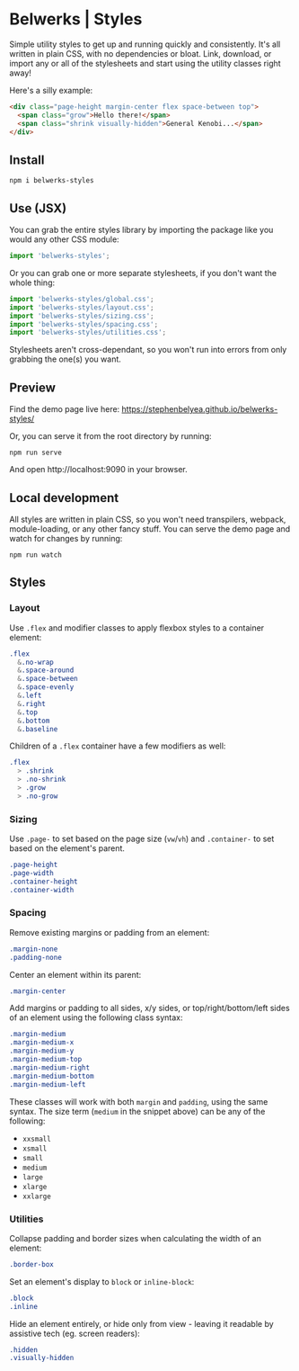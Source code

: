 # Belwerks | Styles

Simple utility styles to get up and running quickly and consistently. It's all written in plain CSS, with no dependencies or bloat. Link, download, or import any or all of the stylesheets and start using the utility classes right away!

Here's a silly example:

```html
<div class="page-height margin-center flex space-between top">
  <span class="grow">Hello there!</span>
  <span class="shrink visually-hidden">General Kenobi...</span>
</div>
```

## Install

```
npm i belwerks-styles
```

## Use (JSX)

You can grab the entire styles library by importing the package like you would any other CSS module:

```jsx
import 'belwerks-styles';
```

Or you can grab one or more separate stylesheets, if you don't want the whole thing:

```jsx
import 'belwerks-styles/global.css';
import 'belwerks-styles/layout.css';
import 'belwerks-styles/sizing.css';
import 'belwerks-styles/spacing.css';
import 'belwerks-styles/utilities.css';
```

Stylesheets aren't cross-dependant, so you won't run into errors from only grabbing the one(s) you want.

## Preview

Find the demo page live here: https://stephenbelyea.github.io/belwerks-styles/

Or, you can serve it from the root directory by running:

```
npm run serve
```

And open http://localhost:9090 in your browser.

## Local development

All styles are written in plain CSS, so you won't need transpilers, webpack, module-loading, or any other fancy stuff. You can serve the demo page and watch for changes by running:

```
npm run watch
```

## Styles

### Layout

Use `.flex` and modifier classes to apply flexbox styles to a container element:

```css
.flex
  &.no-wrap
  &.space-around
  &.space-between
  &.space-evenly
  &.left
  &.right
  &.top
  &.bottom
  &.baseline
```

Children of a `.flex` container have a few modifiers as well:

```css
.flex
  > .shrink
  > .no-shrink
  > .grow
  > .no-grow
```

### Sizing

Use  `.page-` to set based on the page size (`vw`/`vh`) and `.container-` to set based on the element's parent.

```css
.page-height
.page-width
.container-height
.container-width
```

### Spacing

Remove existing margins or padding from an element:

```css
.margin-none
.padding-none
```

Center an element within its parent:

```css
.margin-center
```

Add margins or padding to all sides, x/y sides, or top/right/bottom/left sides of an element using the following class syntax:

```css
.margin-medium
.margin-medium-x
.margin-medium-y
.margin-medium-top
.margin-medium-right
.margin-medium-bottom
.margin-medium-left
```

These classes will work with both `margin` and `padding`, using the same syntax. The size term (`medium` in the snippet above) can be any of the following:

* `xxsmall`
* `xsmall`
* `small`
* `medium`
* `large`
* `xlarge`
* `xxlarge`

### Utilities

Collapse padding and border sizes when calculating the width of an element:

```css
.border-box
```

Set an element's display to `block` or `inline-block`:

```css
.block
.inline
```

Hide an element entirely, or hide only from view - leaving it readable by assistive tech (eg. screen readers):

```css
.hidden
.visually-hidden
```